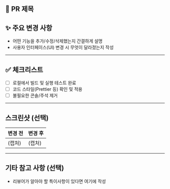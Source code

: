 ## 📌 PR 제목

<!-- 예: feat: 로그인 페이지 구현 -->

## ✨ 주요 변경 사항

- 어떤 기능을 추가/수정/삭제했는지 간결하게 설명
- 사용자 인터페이스(UI) 변경 시 무엇이 달라졌는지 작성

---

## ✅ 체크리스트

- [ ] 로컬에서 빌드 및 실행 테스트 완료
- [ ] 코드 스타일(Prettier 등) 확인 및 적용
- [ ] 불필요한 콘솔/주석 제거

---

## 스크린샷 (선택)

| 변경 전 | 변경 후 |
| ------- | ------- |
| (캡처)  | (캡처)  |

---

## 기타 참고 사항 (선택)

- 리뷰어가 알아야 할 특이사항이 있다면 여기에 작성
